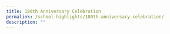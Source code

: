 ```yaml
---
title: 180th Anniversary Celebration
permalink: /school-highlights/180th-anniversary-celebration/
description: ""
---
```

